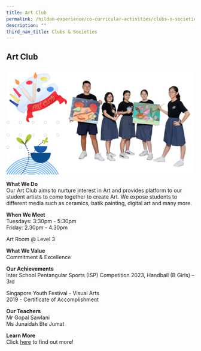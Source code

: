 ```yaml
---
title: Art Club
permalink: /hildan-experience/co-curricular-activities/clubs-n-societies/art-club/
description: ""
third_nav_title: Clubs & Societies
---
```

Art Club
--------

![](/images/CCA/Art%20Club%202023.png)

**What We Do** <br>
Our Art Club aims to nurture interest in Art and provides platform to our student artists to come together to create Art. We expose students to different media such as ceramics, batik painting, digital art and many more.

**When We Meet** <br>
Tuesdays: 3:30pm - 5:30pm<br>
Friday: 2.30pm - 4.30pm<br>

Art Room @ Level 3

**What We Value** <br>
Commitment &amp; Excellence

**Our Achievements**<br>
Inter School Pentangular Sports (ISP) Competition 2023, Handball (B Girls) – 3rd 

Singapore Youth Festival - Visual Arts<br>
2019 - Certificate of Accomplishment

**Our Teachers** <br>
Mr Gopal Sawlani <br>
Ms Junaidah Bte Jumat <br>

**Learn More** <br>
Click&nbsp;[here](/files/CCA/Welcome%20to%20Art%20Club.pdf)&nbsp;to find out more!
